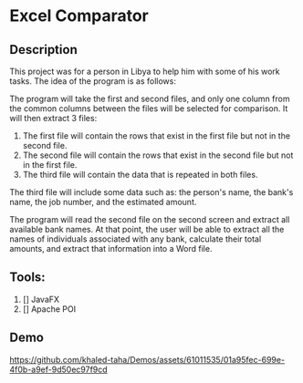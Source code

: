 # Excel Comparator

## Description

This project was for a person in Libya to help him with some of his work tasks. The idea of the program is as follows:

The program will take the first and second files, and only one column from the common columns between the files will be selected for comparison. It will then extract 3 files:

1. The first file will contain the rows that exist in the first file but not in the second file.
2. The second file will contain the rows that exist in the second file but not in the first file.
3. The third file will contain the data that is repeated in both files.

The third file will include some data such as: the person's name, the bank's name, the job number, and the estimated amount.

The program will read the second file on the second screen and extract all available bank names. At that point, the user will be able to extract all the names of individuals associated with any bank, calculate their total amounts, and extract that information into a Word file.

## Tools:

1. [] JavaFX
2. [] Apache POI

## Demo

https://github.com/khaled-taha/Demos/assets/61011535/01a95fec-699e-4f0b-a9ef-9d50ec97f9cd

